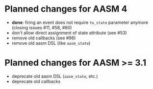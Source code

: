 # Planned changes for AASM 4

 * **done**: firing an event does not require `to_state` parameter anymore (closing issues #11, #58, #80)
 * don't allow direct assignment of state attribute (see #53)
 * remove old callbacks (see #96)
 * remove old aasm DSL (like `aasm_state`)


# Planned changes for AASM >= 3.1

 * deprecate old aasm DSL (`aasm_state`, etc.)
 * deprecate old callbacks
